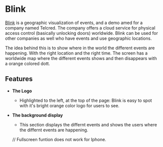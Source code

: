 

# Blink

 [Blink](https://emmabergner.github.io/blink/) is a geographic visualization of events, and a demo amed for a company named Telcred. The company offers a cloud service for physical access control (basically unlocking doors) worldwide. Blink can be used for other companies as well who have events and use geographic locations. 

The idea behind this is to show where in the world the different events are happening. With the right location and the right time. The screen has a worldwide map where the different events shows and then disappears with a orange colored dott.  

## Features

- __The Logo__

    - Highlighted to the left, at the top of the page: Blink is easy to spot with it's bright orange color logo for users to see. 

- __The background display__
    - This section displays the differnt events and shows the users where the differnt events are happening. 




    // Fullscreen funtion does not work for Iphone. 